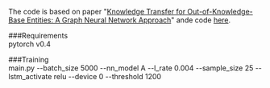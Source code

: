 The code is based on paper "[Knowledge Transfer for Out-of-Knowledge-Base Entities: A Graph Neural Network Approach](https://arxiv.org/abs/1706.05674)" ande code [here](https://github.com/takuo-h/GNN-for-OOKB/blob/master/main.py).<br>

###Requirements<br>
pytorch v0.4<br>

###Training<br>
main.py --batch_size 5000 --nn_model A --l_rate 0.004 --sample_size 25 --lstm_activate relu --device 0 --threshold 1200<br>
